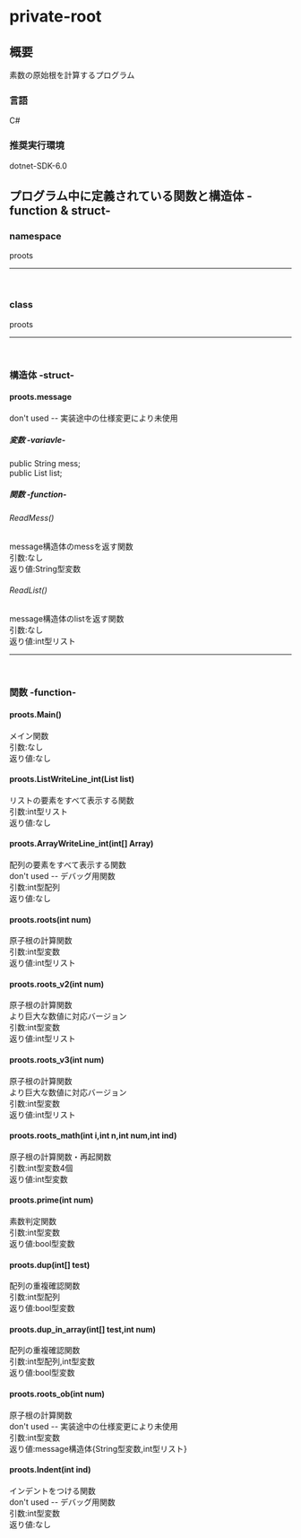 # private-root<br>
## 概要<br>
素数の原始根を計算するプログラム<br>

### 言語<br>
C#<br>
### 推奨実行環境<br>
dotnet-SDK-6.0<br>

## プログラム中に定義されている関数と構造体 -function & struct-<br>
### namespace<br>
proots<br>
<hr><br>

### class<br>
proots<br>
<hr><br>

### 構造体  -struct-<br>
#### proots.message<br>
don't used -- 実装途中の仕様変更により未使用<br>

##### 変数  -variavle-<br>
public String mess;<br>
public List<int> list;<br>

##### 関数  -function-<br>
###### ReadMess()<br>
message構造体のmessを返す関数<br>
引数:なし<br>
返り値:String型変数<br>

###### ReadList()<br>
message構造体のlistを返す関数<br>
引数:なし<br>
返り値:int型リスト<br>
<hr><br>

### 関数    -function-<br>
#### proots.Main()<br>
メイン関数<br>
引数:なし<br>
返り値:なし<br>
        
#### proots.ListWriteLine_int(List<int> list)<br>
リストの要素をすべて表示する関数<br>
引数:int型リスト<br>
返り値:なし<br>

#### proots.ArrayWriteLine_int(int[] Array)<br>
配列の要素をすべて表示する関数<br>
don't used -- デバッグ用関数<br>
引数:int型配列<br>
返り値:なし<br>

#### proots.roots(int num)<br>
原子根の計算関数<br>
引数:int型変数<br>
返り値:int型リスト<br>
        
#### proots.roots_v2(int num)<br>
原子根の計算関数<br>
より巨大な数値に対応バージョン<br>
引数:int型変数<br>
返り値:int型リスト<br>
            
#### proots.roots_v3(int num)<br>
原子根の計算関数<br>
より巨大な数値に対応バージョン<br>
引数:int型変数<br>
返り値:int型リスト<br>
            
#### proots.roots_math(int i,int n,int num,int ind)<br>
原子根の計算関数・再起関数<br>
引数:int型変数4個<br>
返り値:int型変数<br>
            
#### proots.prime(int num)<br>
素数判定関数<br>
引数:int型変数<br>
返り値:bool型変数<br>

#### proots.dup(int[] test)<br>
配列の重複確認関数<br>
引数:int型配列<br>
返り値:bool型変数<br>

#### proots.dup_in_array(int[] test,int num)<br>
配列の重複確認関数<br>
引数:int型配列,int型変数<br>
返り値:bool型変数<br>

#### proots.roots_ob(int num)<br>
原子根の計算関数<br>
don't used -- 実装途中の仕様変更により未使用<br>
引数:int型変数<br>
返り値:message構造体{String型変数,int型リスト}<br>

#### proots.Indent(int ind)<br>
インデントをつける関数<br>
don't used -- デバッグ用関数<br>
引数:int型変数<br>
返り値:なし<br>